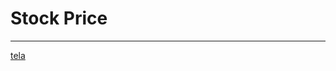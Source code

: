 # Stock Price 
--------------------------------------------------------------------------------

[tela](https://user-images.githubusercontent.com/33932398/103291385-58627100-49ca-11eb-9faa-25aef7740d96.png)




